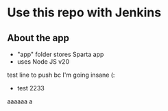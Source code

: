 # Use this repo with Jenkins

## About the app
- "app" folder stores Sparta app
- uses Node JS v20

test line to push bc I'm going insane (:
- test 2233

aaaaaa
a
